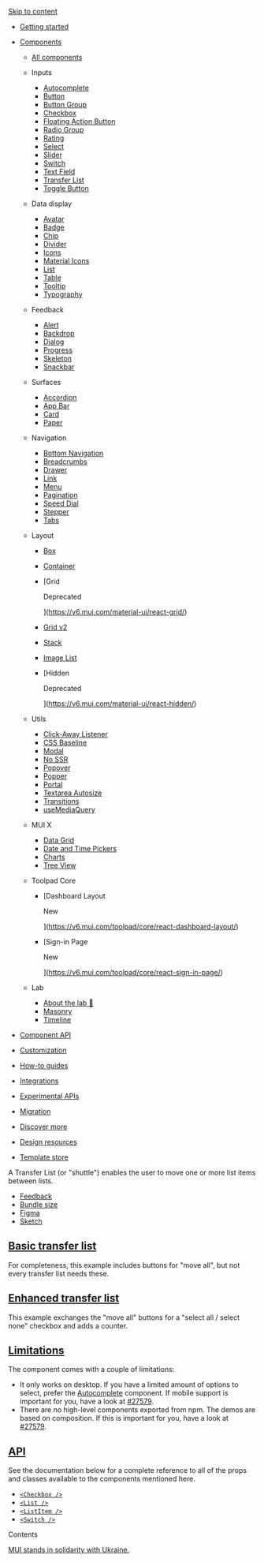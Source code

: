 [Skip to content](https://v6.mui.com/material-ui/all-components/#main-content)

-   [Getting started](https://v6.mui.com/material-ui/getting-started/)
-   [Components](https://v6.mui.com/material-ui/all-components/)
    
    -   [All components](https://v6.mui.com/material-ui/all-components/)
    -   Inputs
        
        -   [Autocomplete](https://v6.mui.com/material-ui/react-autocomplete/)
        -   [Button](https://v6.mui.com/material-ui/react-button/)
        -   [Button Group](https://v6.mui.com/material-ui/react-button-group/)
        -   [Checkbox](https://v6.mui.com/material-ui/react-checkbox/)
        -   [Floating Action Button](https://v6.mui.com/material-ui/react-floating-action-button/)
        -   [Radio Group](https://v6.mui.com/material-ui/react-radio-button/)
        -   [Rating](https://v6.mui.com/material-ui/react-rating/)
        -   [Select](https://v6.mui.com/material-ui/react-select/)
        -   [Slider](https://v6.mui.com/material-ui/react-slider/)
        -   [Switch](https://v6.mui.com/material-ui/react-switch/)
        -   [Text Field](https://v6.mui.com/material-ui/react-text-field/)
        -   [Transfer List](https://v6.mui.com/material-ui/react-transfer-list/)
        -   [Toggle Button](https://v6.mui.com/material-ui/react-toggle-button/)
    -   Data display
        
        -   [Avatar](https://v6.mui.com/material-ui/react-avatar/)
        -   [Badge](https://v6.mui.com/material-ui/react-badge/)
        -   [Chip](https://v6.mui.com/material-ui/react-chip/)
        -   [Divider](https://v6.mui.com/material-ui/react-divider/)
        -   [Icons](https://v6.mui.com/material-ui/icons/)
        -   [Material Icons](https://v6.mui.com/material-ui/material-icons/)
        -   [List](https://v6.mui.com/material-ui/react-list/)
        -   [Table](https://v6.mui.com/material-ui/react-table/)
        -   [Tooltip](https://v6.mui.com/material-ui/react-tooltip/)
        -   [Typography](https://v6.mui.com/material-ui/react-typography/)
    -   Feedback
        
        -   [Alert](https://v6.mui.com/material-ui/react-alert/)
        -   [Backdrop](https://v6.mui.com/material-ui/react-backdrop/)
        -   [Dialog](https://v6.mui.com/material-ui/react-dialog/)
        -   [Progress](https://v6.mui.com/material-ui/react-progress/)
        -   [Skeleton](https://v6.mui.com/material-ui/react-skeleton/)
        -   [Snackbar](https://v6.mui.com/material-ui/react-snackbar/)
    -   Surfaces
        
        -   [Accordion](https://v6.mui.com/material-ui/react-accordion/)
        -   [App Bar](https://v6.mui.com/material-ui/react-app-bar/)
        -   [Card](https://v6.mui.com/material-ui/react-card/)
        -   [Paper](https://v6.mui.com/material-ui/react-paper/)
    -   Navigation
        
        -   [Bottom Navigation](https://v6.mui.com/material-ui/react-bottom-navigation/)
        -   [Breadcrumbs](https://v6.mui.com/material-ui/react-breadcrumbs/)
        -   [Drawer](https://v6.mui.com/material-ui/react-drawer/)
        -   [Link](https://v6.mui.com/material-ui/react-link/)
        -   [Menu](https://v6.mui.com/material-ui/react-menu/)
        -   [Pagination](https://v6.mui.com/material-ui/react-pagination/)
        -   [Speed Dial](https://v6.mui.com/material-ui/react-speed-dial/)
        -   [Stepper](https://v6.mui.com/material-ui/react-stepper/)
        -   [Tabs](https://v6.mui.com/material-ui/react-tabs/)
    -   Layout
        
        -   [Box](https://v6.mui.com/material-ui/react-box/)
        -   [Container](https://v6.mui.com/material-ui/react-container/)
        -   [Grid
            
            Deprecated
            
            ](https://v6.mui.com/material-ui/react-grid/)
        -   [Grid v2](https://v6.mui.com/material-ui/react-grid2/)
        -   [Stack](https://v6.mui.com/material-ui/react-stack/)
        -   [Image List](https://v6.mui.com/material-ui/react-image-list/)
        -   [Hidden
            
            Deprecated
            
            ](https://v6.mui.com/material-ui/react-hidden/)
    -   Utils
        
        -   [Click-Away Listener](https://v6.mui.com/material-ui/react-click-away-listener/)
        -   [CSS Baseline](https://v6.mui.com/material-ui/react-css-baseline/)
        -   [Modal](https://v6.mui.com/material-ui/react-modal/)
        -   [No SSR](https://v6.mui.com/material-ui/react-no-ssr/)
        -   [Popover](https://v6.mui.com/material-ui/react-popover/)
        -   [Popper](https://v6.mui.com/material-ui/react-popper/)
        -   [Portal](https://v6.mui.com/material-ui/react-portal/)
        -   [Textarea Autosize](https://v6.mui.com/material-ui/react-textarea-autosize/)
        -   [Transitions](https://v6.mui.com/material-ui/transitions/)
        -   [useMediaQuery](https://v6.mui.com/material-ui/react-use-media-query/)
    -   MUI X
        
        -   [Data Grid](https://v6.mui.com/x/react-data-grid/)
        -   [Date and Time Pickers](https://v6.mui.com/x/react-date-pickers/)
        -   [Charts](https://v6.mui.com/x/react-charts/)
        -   [Tree View](https://v6.mui.com/x/react-tree-view/)
    -   Toolpad Core
        
        -   [Dashboard Layout
            
            New
            
            ](https://v6.mui.com/toolpad/core/react-dashboard-layout/)
        -   [Sign-in Page
            
            New
            
            ](https://v6.mui.com/toolpad/core/react-sign-in-page/)
    -   Lab
        
        -   [About the lab 🧪](https://v6.mui.com/material-ui/about-the-lab/)
        -   [Masonry](https://v6.mui.com/material-ui/react-masonry/)
        -   [Timeline](https://v6.mui.com/material-ui/react-timeline/)
    
-   [Component API](https://v6.mui.com/material-ui/api/accordion/)
-   [Customization](https://v6.mui.com/material-ui/customization/how-to-customize/)
-   [How-to guides](https://v6.mui.com/material-ui/guides/minimizing-bundle-size/)
-   [Integrations](https://v6.mui.com/material-ui/integrations/nextjs/)
-   [Experimental APIs](https://v6.mui.com/material-ui/experimental-api/classname-generator/)
-   [Migration](https://v6.mui.com/material-ui/migration/upgrade-to-grid-v2/)
-   [Discover more](https://v6.mui.com/material-ui/discover-more/showcase/)
-   [Design resources](https://v6.mui.com/material-ui/design-resources/material-ui-for-figma/)
-   [Template store](https://mui.com/store/%3Futm_source=docs&utm_medium=referral&utm_campaign=sidenav)

A Transfer List (or "shuttle") enables the user to move one or more list items between lists.

-   [Feedback](https://github.com/mui/material-ui/labels/component%3A%20transfer%20list)
-   [Bundle size](https://bundlephobia.com/package/@mui/material@latest "Scroll down to 'Exports Analysis' for a more detailed report.")
-   [Figma](https://mui.com/store/items/figma-react/?utm_source=docs&utm_medium=referral&utm_campaign=component-link-header)
-   [Sketch](https://mui.com/store/items/sketch-react/?utm_source=docs&utm_medium=referral&utm_campaign=component-link-header)

## [Basic transfer list](https://v6.mui.com/material-ui/all-components/#basic-transfer-list)

For completeness, this example includes buttons for "move all", but not every transfer list needs these.

## [Enhanced transfer list](https://v6.mui.com/material-ui/all-components/#enhanced-transfer-list)

This example exchanges the "move all" buttons for a "select all / select none" checkbox and adds a counter.

## [Limitations](https://v6.mui.com/material-ui/all-components/#limitations)

The component comes with a couple of limitations:

-   It only works on desktop. If you have a limited amount of options to select, prefer the [Autocomplete](https://v6.mui.com/material-ui/react-autocomplete/#multiple-values) component. If mobile support is important for you, have a look at [#27579](https://github.com/mui/material-ui/issues/27579).
-   There are no high-level components exported from npm. The demos are based on composition. If this is important for you, have a look at [#27579](https://github.com/mui/material-ui/issues/27579).

## [API](https://v6.mui.com/material-ui/all-components/#api)

See the documentation below for a complete reference to all of the props and classes available to the components mentioned here.

-   [`<Checkbox />`](https://v6.mui.com/material-ui/api/checkbox/)
-   [`<List />`](https://v6.mui.com/material-ui/api/list/)
-   [`<ListItem />`](https://v6.mui.com/material-ui/api/list-item/)
-   [`<Switch />`](https://v6.mui.com/material-ui/api/switch/)

Contents

[MUI stands in solidarity with Ukraine.](https://war.ukraine.ua/support-ukraine/)